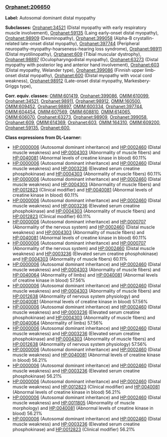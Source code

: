 
### [Orphanet:206650](http://www.orpha.net/ORDO/Orphanet_206650)
**Label:** Autosomal dominant distal myopathy

**Subclasses:** [Orphanet:34521](http://www.orpha.net/ORDO/Orphanet_34521) (Distal myopathy with early respiratory muscle involvement), [Orphanet:59135](http://www.orpha.net/ORDO/Orphanet_59135) (Laing early-onset distal myopathy), [Orphanet:98909](http://www.orpha.net/ORDO/Orphanet_98909) (Desminopathy), [Orphanet:399058](http://www.orpha.net/ORDO/Orphanet_399058) (Alpha-B crystallin-related late-onset distal myopathy), [Orphanet:397744](http://www.orpha.net/ORDO/Orphanet_397744) (Peripheral neuropathy-myopathy-hoarseness-hearing loss syndrome), [Orphanet:98911](http://www.orpha.net/ORDO/Orphanet_98911) (Distal myotilinopathy), [Orphanet:609](http://www.orpha.net/ORDO/Orphanet_609) (Tibial muscular dystrophy), [Orphanet:98897](http://www.orpha.net/ORDO/Orphanet_98897) (Oculopharyngodistal myopathy), [Orphanet:63273](http://www.orpha.net/ORDO/Orphanet_63273) (Distal myopathy with posterior leg and anterior hand involvement), [Orphanet:603](http://www.orpha.net/ORDO/Orphanet_603) (Distal myopathy, Welander type), [Orphanet:399086](http://www.orpha.net/ORDO/Orphanet_399086) (Finnish upper limb-onset distal myopathy), [Orphanet:600](http://www.orpha.net/ORDO/Orphanet_600) (Distal myopathy with vocal cord weakness), [Orphanet:98912](http://www.orpha.net/ORDO/Orphanet_98912) (Late-onset distal myopathy, Markesbery-Griggs type), 

**Corr. equiv. classes:** [OMIM:601419](http://purl.obolibrary.org/obo/OMIM_601419), [Orphanet:399086](http://www.orpha.net/ORDO/Orphanet_399086), [OMIM:610099](http://purl.obolibrary.org/obo/OMIM_610099), [Orphanet:34521](http://www.orpha.net/ORDO/Orphanet_34521), [Orphanet:98911](http://www.orpha.net/ORDO/Orphanet_98911), [Orphanet:98912](http://www.orpha.net/ORDO/Orphanet_98912), [OMIM:160500](http://purl.obolibrary.org/obo/OMIM_160500), [OMIM:609452](http://purl.obolibrary.org/obo/OMIM_609452), [Orphanet:98897](http://www.orpha.net/ORDO/Orphanet_98897), [OMIM:600334](http://purl.obolibrary.org/obo/OMIM_600334), [Orphanet:397744](http://www.orpha.net/ORDO/Orphanet_397744), [OMIM:604454](http://purl.obolibrary.org/obo/OMIM_604454), [OMIM:607569](http://purl.obolibrary.org/obo/OMIM_607569), [OMIM:608810](http://purl.obolibrary.org/obo/OMIM_608810), [OMIM:614065](http://purl.obolibrary.org/obo/OMIM_614065), [OMIM:606070](http://purl.obolibrary.org/obo/OMIM_606070), [Orphanet:63273](http://www.orpha.net/ORDO/Orphanet_63273), [Orphanet:98909](http://www.orpha.net/ORDO/Orphanet_98909), [Orphanet:399058](http://www.orpha.net/ORDO/Orphanet_399058), [Orphanet:609](http://www.orpha.net/ORDO/Orphanet_609), [OMIM:614369](http://purl.obolibrary.org/obo/OMIM_614369), [Orphanet:603](http://www.orpha.net/ORDO/Orphanet_603), [OMIM:164310](http://purl.obolibrary.org/obo/OMIM_164310), [OMIM:609200](http://purl.obolibrary.org/obo/OMIM_609200), [Orphanet:59135](http://www.orpha.net/ORDO/Orphanet_59135), [Orphanet:600](http://www.orpha.net/ORDO/Orphanet_600), 

**Class expressions from DL-Learner:**

- [HP:0000006](http://purl.obolibrary.org/obo/HP_0000006) (Autosomal dominant inheritance) and [HP:0002460](http://purl.obolibrary.org/obo/HP_0002460) (Distal muscle weakness) and [HP:0004303](http://purl.obolibrary.org/obo/HP_0004303) (Abnormality of muscle fibers) and [HP:0040081](http://purl.obolibrary.org/obo/HP_0040081) (Abnormal levels of creatine kinase in blood) 60.11%
- [HP:0000006](http://purl.obolibrary.org/obo/HP_0000006) (Autosomal dominant inheritance) and [HP:0002460](http://purl.obolibrary.org/obo/HP_0002460) (Distal muscle weakness) and [HP:0003236](http://purl.obolibrary.org/obo/HP_0003236) (Elevated serum creatine phosphokinase) and [HP:0004303](http://purl.obolibrary.org/obo/HP_0004303) (Abnormality of muscle fibers) 60.11%
- [HP:0000006](http://purl.obolibrary.org/obo/HP_0000006) (Autosomal dominant inheritance) and [HP:0002460](http://purl.obolibrary.org/obo/HP_0002460) (Distal muscle weakness) and [HP:0004303](http://purl.obolibrary.org/obo/HP_0004303) (Abnormality of muscle fibers) and [HP:0012823](http://purl.obolibrary.org/obo/HP_0012823) (Clinical modifier) and [HP:0040081](http://purl.obolibrary.org/obo/HP_0040081) (Abnormal levels of creatine kinase in blood) 60.11%
- [HP:0000006](http://purl.obolibrary.org/obo/HP_0000006) (Autosomal dominant inheritance) and [HP:0002460](http://purl.obolibrary.org/obo/HP_0002460) (Distal muscle weakness) and [HP:0003236](http://purl.obolibrary.org/obo/HP_0003236) (Elevated serum creatine phosphokinase) and [HP:0004303](http://purl.obolibrary.org/obo/HP_0004303) (Abnormality of muscle fibers) and [HP:0012823](http://purl.obolibrary.org/obo/HP_0012823) (Clinical modifier) 60.11%
- [HP:0000006](http://purl.obolibrary.org/obo/HP_0000006) (Autosomal dominant inheritance) and [HP:0000707](http://purl.obolibrary.org/obo/HP_0000707) (Abnormality of the nervous system) and [HP:0002460](http://purl.obolibrary.org/obo/HP_0002460) (Distal muscle weakness) and [HP:0004303](http://purl.obolibrary.org/obo/HP_0004303) (Abnormality of muscle fibers) and [HP:0040081](http://purl.obolibrary.org/obo/HP_0040081) (Abnormal levels of creatine kinase in blood) 60.11%
- [HP:0000006](http://purl.obolibrary.org/obo/HP_0000006) (Autosomal dominant inheritance) and [HP:0000707](http://purl.obolibrary.org/obo/HP_0000707) (Abnormality of the nervous system) and [HP:0002460](http://purl.obolibrary.org/obo/HP_0002460) (Distal muscle weakness) and [HP:0003236](http://purl.obolibrary.org/obo/HP_0003236) (Elevated serum creatine phosphokinase) and [HP:0004303](http://purl.obolibrary.org/obo/HP_0004303) (Abnormality of muscle fibers) 60.11%
- [HP:0000006](http://purl.obolibrary.org/obo/HP_0000006) (Autosomal dominant inheritance) and [HP:0002460](http://purl.obolibrary.org/obo/HP_0002460) (Distal muscle weakness) and [HP:0004303](http://purl.obolibrary.org/obo/HP_0004303) (Abnormality of muscle fibers) and [HP:0040064](http://purl.obolibrary.org/obo/HP_0040064) (Abnormality of limbs) and [HP:0040081](http://purl.obolibrary.org/obo/HP_0040081) (Abnormal levels of creatine kinase in blood) 57.56%
- [HP:0000006](http://purl.obolibrary.org/obo/HP_0000006) (Autosomal dominant inheritance) and [HP:0002460](http://purl.obolibrary.org/obo/HP_0002460) (Distal muscle weakness) and [HP:0004303](http://purl.obolibrary.org/obo/HP_0004303) (Abnormality of muscle fibers) and [HP:0012638](http://purl.obolibrary.org/obo/HP_0012638) (Abnormality of nervous system physiology) and [HP:0040081](http://purl.obolibrary.org/obo/HP_0040081) (Abnormal levels of creatine kinase in blood) 57.56%
- [HP:0000006](http://purl.obolibrary.org/obo/HP_0000006) (Autosomal dominant inheritance) and [HP:0002460](http://purl.obolibrary.org/obo/HP_0002460) (Distal muscle weakness) and [HP:0003236](http://purl.obolibrary.org/obo/HP_0003236) (Elevated serum creatine phosphokinase) and [HP:0004303](http://purl.obolibrary.org/obo/HP_0004303) (Abnormality of muscle fibers) and [HP:0040064](http://purl.obolibrary.org/obo/HP_0040064) (Abnormality of limbs) 57.56%
- [HP:0000006](http://purl.obolibrary.org/obo/HP_0000006) (Autosomal dominant inheritance) and [HP:0002460](http://purl.obolibrary.org/obo/HP_0002460) (Distal muscle weakness) and [HP:0003236](http://purl.obolibrary.org/obo/HP_0003236) (Elevated serum creatine phosphokinase) and [HP:0004303](http://purl.obolibrary.org/obo/HP_0004303) (Abnormality of muscle fibers) and [HP:0012638](http://purl.obolibrary.org/obo/HP_0012638) (Abnormality of nervous system physiology) 57.56%
- [HP:0000006](http://purl.obolibrary.org/obo/HP_0000006) (Autosomal dominant inheritance) and [HP:0002460](http://purl.obolibrary.org/obo/HP_0002460) (Distal muscle weakness) and [HP:0040081](http://purl.obolibrary.org/obo/HP_0040081) (Abnormal levels of creatine kinase in blood) 56.21%
- [HP:0000006](http://purl.obolibrary.org/obo/HP_0000006) (Autosomal dominant inheritance) and [HP:0002460](http://purl.obolibrary.org/obo/HP_0002460) (Distal muscle weakness) and [HP:0003236](http://purl.obolibrary.org/obo/HP_0003236) (Elevated serum creatine phosphokinase) 56.21%
- [HP:0000006](http://purl.obolibrary.org/obo/HP_0000006) (Autosomal dominant inheritance) and [HP:0002460](http://purl.obolibrary.org/obo/HP_0002460) (Distal muscle weakness) and [HP:0012823](http://purl.obolibrary.org/obo/HP_0012823) (Clinical modifier) and [HP:0040081](http://purl.obolibrary.org/obo/HP_0040081) (Abnormal levels of creatine kinase in blood) 56.21%
- [HP:0000006](http://purl.obolibrary.org/obo/HP_0000006) (Autosomal dominant inheritance) and [HP:0002460](http://purl.obolibrary.org/obo/HP_0002460) (Distal muscle weakness) and [HP:0011805](http://purl.obolibrary.org/obo/HP_0011805) (Abnormality of muscle morphology) and [HP:0040081](http://purl.obolibrary.org/obo/HP_0040081) (Abnormal levels of creatine kinase in blood) 56.21%
- [HP:0000006](http://purl.obolibrary.org/obo/HP_0000006) (Autosomal dominant inheritance) and [HP:0002460](http://purl.obolibrary.org/obo/HP_0002460) (Distal muscle weakness) and [HP:0003236](http://purl.obolibrary.org/obo/HP_0003236) (Elevated serum creatine phosphokinase) and [HP:0012823](http://purl.obolibrary.org/obo/HP_0012823) (Clinical modifier) 56.21%



